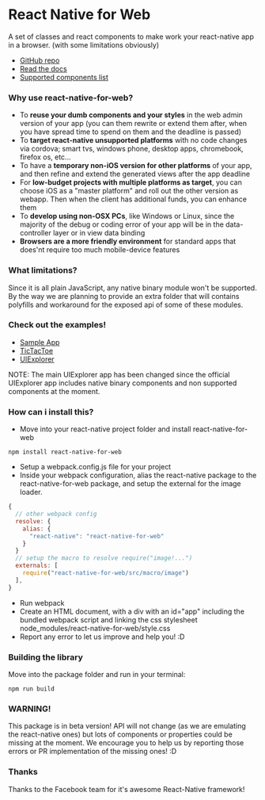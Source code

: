 React Native for Web
=======

A set of classes and react components to make work your react-native app in a browser. (with some limitations obviously)
 - [GitHub repo](https://github.com/KodersLab/react-native-for-web)
 - [Read the docs](http://mattiamanzati.gitbooks.io/react-native-for-web/content/)
 - [Supported components list](http://mattiamanzati.gitbooks.io/react-native-for-web/content/docs/supported_components_&_props.html)
 
### Why use react-native-for-web?
 - To **reuse your dumb components and your styles** in the web admin version of your app (you can them rewrite or extend them after, when you have spread time to spend on them and the deadline is passed)
 - To **target react-native unsupported platforms** with no code changes via cordova; smart tvs, windows phone, desktop apps, chromebook, firefox os, etc...
 - To have a **temporary non-iOS version for other platforms** of your app, and then refine and extend the generated views after the app deadline
 - For **low-budget projects with multiple platforms as target**, you can choose iOS as a "master platform" and roll out the other version as webapp. Then when the client has additional funds, you can enhance them 
 - To **develop using non-OSX PCs**, like Windows or Linux, since the majority of the debug or coding error of your app will be in the data-controller layer or in view data binding
 - **Browsers are a more friendly environment** for standard apps that does'nt require too much mobile-device features

### What limitations?
Since it is all plain JavaScript, any native binary module won't be supported.
By the way we are planning to provide an extra folder that will contains polyfills and workaround for the exposed api of some of these modules.

### Check out the examples!
- [Sample App](http://koderslab.github.io/react-native-for-web/examples/SampleApp/)
- [TicTacToe](http://koderslab.github.io/react-native-for-web/examples/TicTacToe/)
- [UIExplorer](http://koderslab.github.io/react-native-for-web/examples/UIExplorer/)

NOTE: The main UIExplorer app has been changed since the official UIExplorer app includes native binary components and non supported components at the moment.

### How can i install this?
- Move into your react-native project folder and install react-native-for-web
```
npm install react-native-for-web
```
- Setup a webpack.config.js file for your project
- Inside your webpack configuration, alias the react-native package to the react-native-for-web package, and setup the external for the image loader.
```javascript
{
  // other webpack config
  resolve: {
    alias: {
      "react-native": "react-native-for-web"
    }
  }
  // setup the macro to resolve require("image!...")
  externals: [
    require("react-native-for-web/src/macro/image")
  ],
}
```
- Run webpack
- Create an HTML document, with a div with an id="app" including the bundled webpack script and linking the css stylesheet node_modules/react-native-for-web/style.css
- Report any error to let us improve and help you! :D

### Building the library
Move into the package folder and run in your terminal:
```
npm run build
```

### WARNING!
This package is in beta version! API will not change (as we are emulating the react-native ones) but lots of components or properties could be missing at the moment.
We encourage you to help us by reporting those errors or PR implementation of the missing ones! :D

### Thanks
Thanks to the Facebook team for it's awesome React-Native framework!
